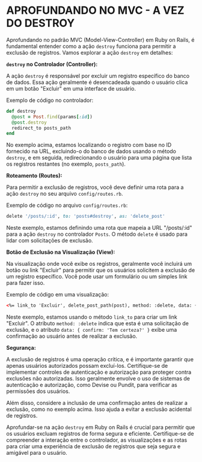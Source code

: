 # APROFUNDANDO NO MVC - A VEZ DO DESTROY
Aprofundando no padrão MVC (Model-View-Controller) em Ruby on Rails, é fundamental entender como a ação `destroy` funciona para permitir a exclusão de registros. Vamos explorar a ação `destroy` em detalhes:

**`destroy` no Controlador (Controller):**

A ação `destroy` é responsável por excluir um registro específico do banco de dados. Essa ação geralmente é desencadeada quando o usuário clica em um botão "Excluir" em uma interface de usuário.

Exemplo de código no controlador:

```ruby
def destroy
  @post = Post.find(params[:id])
  @post.destroy
  redirect_to posts_path
end
```

No exemplo acima, estamos localizando o registro com base no ID fornecido na URL, excluindo-o do banco de dados usando o método `destroy`, e em seguida, redirecionando o usuário para uma página que lista os registros restantes (no exemplo, `posts_path`).

**Roteamento (Routes):**

Para permitir a exclusão de registros, você deve definir uma rota para a ação `destroy` no seu arquivo `config/routes.rb`.

Exemplo de código no arquivo `config/routes.rb`:

```ruby
delete '/posts/:id', to: 'posts#destroy', as: 'delete_post'
```

Neste exemplo, estamos definindo uma rota que mapeia a URL "/posts/:id" para a ação `destroy` no controlador `Posts`. O método `delete` é usado para lidar com solicitações de exclusão.

**Botão de Exclusão na Visualização (View):**

Na visualização onde você exibe os registros, geralmente você incluirá um botão ou link "Excluir" para permitir que os usuários solicitem a exclusão de um registro específico. Você pode usar um formulário ou um simples link para fazer isso.

Exemplo de código em uma visualização:

```html
<%= link_to 'Excluir', delete_post_path(post), method: :delete, data: { confirm: 'Tem certeza?' } %>
```

Neste exemplo, estamos usando o método `link_to` para criar um link "Excluir". O atributo `method: :delete` indica que esta é uma solicitação de exclusão, e o atributo `data: { confirm: 'Tem certeza?' }` exibe uma confirmação ao usuário antes de realizar a exclusão.

**Segurança:**

A exclusão de registros é uma operação crítica, e é importante garantir que apenas usuários autorizados possam excluí-los. Certifique-se de implementar controles de autenticação e autorização para proteger contra exclusões não autorizadas. Isso geralmente envolve o uso de sistemas de autenticação e autorização, como Devise ou Pundit, para verificar as permissões dos usuários.

Além disso, considere a inclusão de uma confirmação antes de realizar a exclusão, como no exemplo acima. Isso ajuda a evitar a exclusão acidental de registros.

Aprofundar-se na ação `destroy` em Ruby on Rails é crucial para permitir que os usuários excluam registros de forma segura e eficiente. Certifique-se de compreender a interação entre o controlador, as visualizações e as rotas para criar uma experiência de exclusão de registros que seja segura e amigável para o usuário.